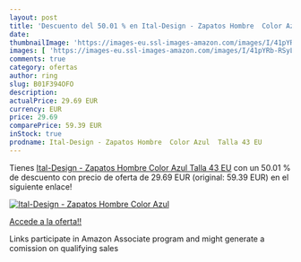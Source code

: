 ```yaml
---
layout: post
title: 'Descuento del 50.01 % en Ital-Design - Zapatos Hombre  Color Azul'
date: 
thumbnailImage: 'https://images-eu.ssl-images-amazon.com/images/I/41pYRb-RSyL._SL200_.jpg'
images: [ 'https://images-eu.ssl-images-amazon.com/images/I/41pYRb-RSyL._SL200_.jpg' ]
comments: true
category: ofertas
author: ring
slug: B01F394OFO
description:
actualPrice: 29.69 EUR
currency: EUR
price: 29.69
comparePrice: 59.39 EUR
inStock: true
prodname: Ital-Design - Zapatos Hombre  Color Azul  Talla 43 EU
---
```


Tienes [Ital-Design - Zapatos Hombre  Color Azul  Talla 43 EU](https://www.amazon.es/dp/B01F394OFO/?tag=tolees-21) con un 50.01 % de descuento con precio de oferta de 29.69 EUR (original: 59.39 EUR) en el siguiente enlace!

[![Ital-Design - Zapatos Hombre  Color Azul](https://images-eu.ssl-images-amazon.com/images/I/41pYRb-RSyL._SL200_.jpg)](https://www.amazon.es/dp/B01F394OFO/?tag=tolees-21)

[Accede a la oferta!!](https://www.amazon.es/dp/B01F394OFO/?tag=tolees-21)

Links participate in Amazon Associate program and might generate a comission on qualifying sales


